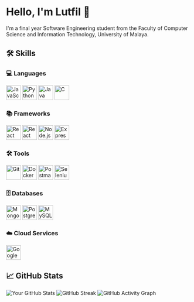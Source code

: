 # Hello, I'm Lutfil 👋

I'm a final year Software Engineering student from the Faculty of Computer Science and Information Technology, University of Malaya.

## 🛠 Skills

### 💻 Languages

<img src="https://cdn.jsdelivr.net/gh/devicons/devicon/icons/javascript/javascript-original.svg" alt="JavaScript" width="40" height="40"/>
<img src="https://cdn.jsdelivr.net/gh/devicons/devicon/icons/python/python-original.svg" alt="Python" width="40" height="40"/>
<img src="https://cdn.jsdelivr.net/gh/devicons/devicon/icons/java/java-original.svg" alt="Java" width="40" height="40"/>
<img src="https://cdn.jsdelivr.net/gh/devicons/devicon/icons/c/c-original.svg" alt="C" width="40" height="40"/>

### 📚 Frameworks

<img src="https://cdn.jsdelivr.net/gh/devicons/devicon/icons/react/react-original.svg" alt="React" width="40" height="40"/>
<img src="https://cdn.jsdelivr.net/gh/devicons/devicon/icons/react/react-original.svg" alt="React Native" width="40" height="40"/>
<img src="https://cdn.jsdelivr.net/gh/devicons/devicon/icons/nodejs/nodejs-original.svg" alt="Node.js" width="40" height="40"/>
<img src="https://cdn.jsdelivr.net/gh/devicons/devicon/icons/express/express-original.svg" alt="Express" width="40" height="40"/>

### 🛠 Tools

<img src="https://cdn.jsdelivr.net/gh/devicons/devicon/icons/git/git-original.svg" alt="Git" width="40" height="40"/>
<img src="https://cdn.jsdelivr.net/gh/devicons/devicon/icons/docker/docker-original.svg" alt="Docker" width="40" height="40"/>
<img src="https://cdn.jsdelivr.net/gh/devicons/devicon/icons/postman/postman-original.svg" alt="Postman" width="40" height="40"/>
<img src="https://cdn.jsdelivr.net/gh/devicons/devicon/icons/selenium/selenium-original.svg" alt="Selenium" width="40" height="40"/>

### 🗄️ Databases

<img src="https://cdn.jsdelivr.net/gh/devicons/devicon/icons/mongodb/mongodb-original.svg" alt="MongoDB" width="40" height="40"/>
<img src="https://cdn.jsdelivr.net/gh/devicons/devicon/icons/postgresql/postgresql-original.svg" alt="PostgreSQL" width="40" height="40"/>
<img src="https://cdn.jsdelivr.net/gh/devicons/devicon/icons/mysql/mysql-original.svg" alt="MySQL" width="40" height="40"/>

### ☁️ Cloud Services

<img src="https://cdn.jsdelivr.net/gh/devicons/devicon/icons/googlecloud/googlecloud-original.svg" alt="Google Cloud" width="40" height="40"/>

## 📈 GitHub Stats

![Your GitHub Stats](https://github-readme-stats.vercel.app/api?username=lhadi18&show_icons=true&theme=radical)
![GitHub Streak](https://streak-stats.demolab.com/?user=lhadi18&theme=radical)
![GitHub Activity Graph](https://github-readme-activity-graph.vercel.app/graph?username=lhadi18&theme=radical)
